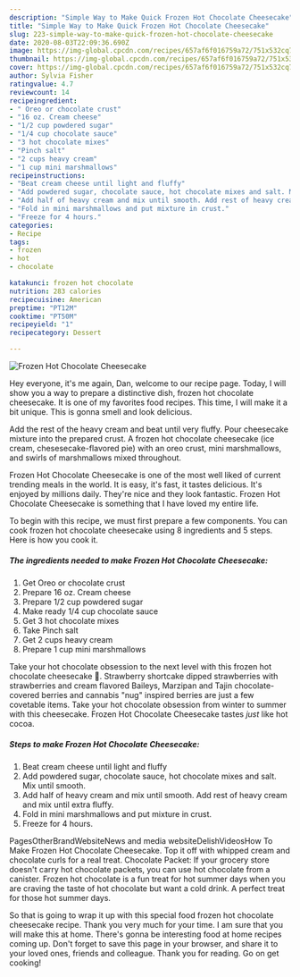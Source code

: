 ```yaml
---
description: "Simple Way to Make Quick Frozen Hot Chocolate Cheesecake"
title: "Simple Way to Make Quick Frozen Hot Chocolate Cheesecake"
slug: 223-simple-way-to-make-quick-frozen-hot-chocolate-cheesecake
date: 2020-08-03T22:09:36.690Z
image: https://img-global.cpcdn.com/recipes/657af6f016759a72/751x532cq70/frozen-hot-chocolate-cheesecake-recipe-main-photo.jpg
thumbnail: https://img-global.cpcdn.com/recipes/657af6f016759a72/751x532cq70/frozen-hot-chocolate-cheesecake-recipe-main-photo.jpg
cover: https://img-global.cpcdn.com/recipes/657af6f016759a72/751x532cq70/frozen-hot-chocolate-cheesecake-recipe-main-photo.jpg
author: Sylvia Fisher
ratingvalue: 4.7
reviewcount: 14
recipeingredient:
- " Oreo or chocolate crust"
- "16 oz. Cream cheese"
- "1/2 cup powdered sugar"
- "1/4 cup chocolate sauce"
- "3 hot chocolate mixes"
- "Pinch salt"
- "2 cups heavy cream"
- "1 cup mini marshmallows"
recipeinstructions:
- "Beat cream cheese until light and fluffy"
- "Add powdered sugar, chocolate sauce, hot chocolate mixes and salt. Mix until smooth."
- "Add half of heavy cream and mix until smooth. Add rest of heavy cream and mix until extra fluffy."
- "Fold in mini marshmallows and put mixture in crust."
- "Freeze for 4 hours."
categories:
- Recipe
tags:
- frozen
- hot
- chocolate

katakunci: frozen hot chocolate 
nutrition: 283 calories
recipecuisine: American
preptime: "PT12M"
cooktime: "PT50M"
recipeyield: "1"
recipecategory: Dessert

---
```



![Frozen Hot Chocolate Cheesecake](https://img-global.cpcdn.com/recipes/657af6f016759a72/751x532cq70/frozen-hot-chocolate-cheesecake-recipe-main-photo.jpg)

Hey everyone, it's me again, Dan, welcome to our recipe page. Today, I will show you a way to prepare a distinctive dish, frozen hot chocolate cheesecake. It is one of my favorites food recipes. This time, I will make it a bit unique. This is gonna smell and look delicious.

Add the rest of the heavy cream and beat until very fluffy. Pour cheesecake mixture into the prepared crust. A frozen hot chocolate cheesecake (ice cream, chesesecake-flavored pie) with an oreo crust, mini marshmallows, and swirls of marshmallows mixed throughout.

Frozen Hot Chocolate Cheesecake is one of the most well liked of current trending meals in the world. It is easy, it's fast, it tastes delicious. It's enjoyed by millions daily. They're nice and they look fantastic. Frozen Hot Chocolate Cheesecake is something that I have loved my entire life.


To begin with this recipe, we must first prepare a few components. You can cook frozen hot chocolate cheesecake using 8 ingredients and 5 steps. Here is how you cook it.

<!--inarticleads1-->

##### The ingredients needed to make Frozen Hot Chocolate Cheesecake:

1. Get  Oreo or chocolate crust
1. Prepare 16 oz. Cream cheese
1. Prepare 1/2 cup powdered sugar
1. Make ready 1/4 cup chocolate sauce
1. Get 3 hot chocolate mixes
1. Take Pinch salt
1. Get 2 cups heavy cream
1. Prepare 1 cup mini marshmallows


Take your hot chocolate obsession to the next level with this frozen hot chocolate cheesecake . Strawberry shortcake dipped strawberries with strawberries and cream flavored Baileys, Marzipan and Tajin chocolate-covered berries and cannabis &#34;nug&#34; inspired berries are just a few covetable items. Take your hot chocolate obsession from winter to summer with this cheesecake. Frozen Hot Chocolate Cheesecake tastes *just* like hot cocoa. 

<!--inarticleads2-->

##### Steps to make Frozen Hot Chocolate Cheesecake:

1. Beat cream cheese until light and fluffy
1. Add powdered sugar, chocolate sauce, hot chocolate mixes and salt. Mix until smooth.
1. Add half of heavy cream and mix until smooth. Add rest of heavy cream and mix until extra fluffy.
1. Fold in mini marshmallows and put mixture in crust.
1. Freeze for 4 hours.


PagesOtherBrandWebsiteNews and media websiteDelishVideosHow To Make Frozen Hot Chocolate Cheesecake. Top it off with whipped cream and chocolate curls for a real treat. Chocolate Packet: If your grocery store doesn&#39;t carry hot chocolate packets, you can use hot chocolate from a canister. Frozen hot chocolate is a fun treat for hot summer days when you are craving the taste of hot chocolate but want a cold drink. A perfect treat for those hot summer days. 

So that is going to wrap it up with this special food frozen hot chocolate cheesecake recipe. Thank you very much for your time. I am sure that you will make this at home. There's gonna be interesting food at home recipes coming up. Don't forget to save this page in your browser, and share it to your loved ones, friends and colleague. Thank you for reading. Go on get cooking!
